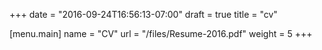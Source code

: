 +++
date = "2016-09-24T16:56:13-07:00"
draft = true
title = "cv"

[menu.main]
	name = "CV"
	url = "/files/Resume-2016.pdf"
	weight = 5
+++

